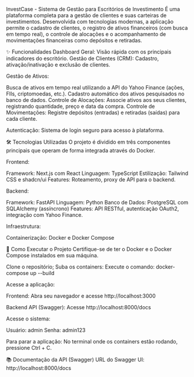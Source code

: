 InvestCase - Sistema de Gestão para Escritórios de Investimento
É uma plataforma completa para a gestão de clientes e suas carteiras de investimentos. Desenvolvida com tecnologias modernas, a aplicação permite o cadastro de clientes, o registro de ativos financeiros (com busca em tempo real), o controle de alocações e o acompanhamento de movimentações financeiras como depósitos e retiradas.

✨ Funcionalidades
Dashboard Geral: Visão rápida com os principais indicadores do escritório.
Gestão de Clientes (CRM): Cadastro, ativação/inativação e exclusão de clientes.

Gestão de Ativos:

Busca de ativos em tempo real utilizando a API do Yahoo Finance (ações, FIIs, criptomoedas, etc.).
Cadastro automático dos ativos pesquisados no banco de dados.
Controle de Alocações: Associe ativos aos seus clientes, registrando quantidade, preço e data da compra.
Controle de Movimentações: Registre depósitos (entradas) e retiradas (saídas) para cada cliente.

Autenticação: Sistema de login seguro para acesso à plataforma.

🛠️ Tecnologias Utilizadas
O projeto é dividido em três componentes principais que operam de forma integrada através do Docker.

Frontend:

Framework: Next.js com React
Linguagem: TypeScript
Estilização: Tailwind CSS e shadcn/ui
Features: Roteamento, proxy de API para o backend.

Backend:

Framework: FastAPI
Linguagem: Python
Banco de Dados: PostgreSQL com SQLAlchemy (assíncrono)
Features: API RESTful, autenticação OAuth2, integração com Yahoo Finance.

Infraestrutura:

Containerização: Docker e Docker Compose

🚀 Como Executar o Projeto
Certifique-se de ter o Docker e o Docker Compose instalados em sua máquina.

Clone o repositório;
Suba os containers:
Execute o comando: docker-compose up --build

Acesse a aplicação:

Frontend: Abra seu navegador e acesse http://localhost:3000

Backend API (Swagger): Acesse http://localhost:8000/docs

Acesse o sistema:

Usuário: admin
Senha: admin123

Para parar a aplicação:
No terminal onde os containers estão rodando, pressione Ctrl + C.

📚 Documentação da API (Swagger)
URL do Swagger UI: http://localhost:8000/docs
